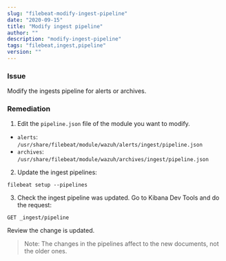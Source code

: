 ```yaml
---
slug: "filebeat-modify-ingest-pipeline"
date: "2020-09-15"
title: "Modify ingest pipeline"
author: ""
description: "modify-ingest-pipeline"
tags: "filebeat,ingest,pipeline"
version: ""
---
```


### Issue

Modify the ingests pipeline for alerts or archives.

### Remediation

1. Edit the `pipeline.json` file of the module you want to modify.

- `alerts`: `/usr/share/filebeat/module/wazuh/alerts/ingest/pipeline.json`
- `archives`: `/usr/share/filebeat/module/wazuh/archives/ingest/pipeline.json`

2. Update the ingest pipelines:

```
filebeat setup --pipelines
```

3. Check the ingest pipeline was updated. Go to Kibana Dev Tools and do the request:

```
GET _ingest/pipeline
```

Review the change is updated.

> Note: The changes in the pipelines affect to the new documents, not the older ones.
